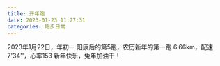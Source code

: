 ```yaml
---
title: 开年跑
date: 2023-01-23 11:27:31
categories: 跑步日常
---
```

2023年1月22日，年初一
阳康后的第5跑，农历新年的第一跑
6.66km，配速7'34''，心率153
新年快乐，兔年加油干！